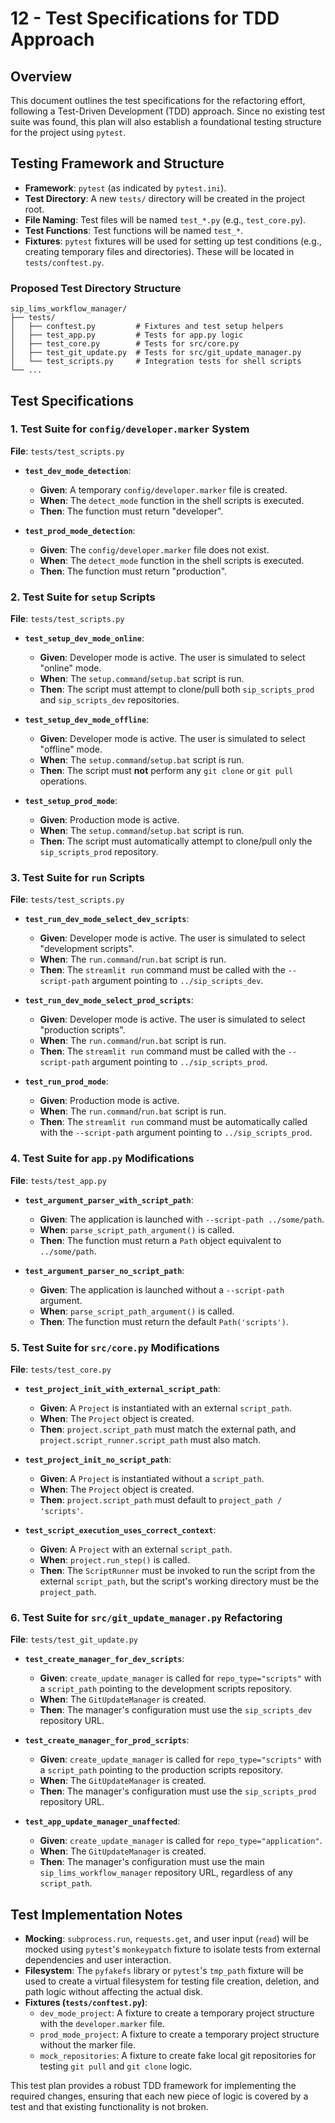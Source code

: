 # 12 - Test Specifications for TDD Approach

## Overview
This document outlines the test specifications for the refactoring effort, following a Test-Driven Development (TDD) approach. Since no existing test suite was found, this plan will also establish a foundational testing structure for the project using `pytest`.

## Testing Framework and Structure
- **Framework**: `pytest` (as indicated by `pytest.ini`).
- **Test Directory**: A new `tests/` directory will be created in the project root.
- **File Naming**: Test files will be named `test_*.py` (e.g., `test_core.py`).
- **Test Functions**: Test functions will be named `test_*`.
- **Fixtures**: `pytest` fixtures will be used for setting up test conditions (e.g., creating temporary files and directories). These will be located in `tests/conftest.py`.

### Proposed Test Directory Structure
```
sip_lims_workflow_manager/
├── tests/
│   ├── conftest.py         # Fixtures and test setup helpers
│   ├── test_app.py         # Tests for app.py logic
│   ├── test_core.py        # Tests for src/core.py
│   ├── test_git_update.py  # Tests for src/git_update_manager.py
│   └── test_scripts.py     # Integration tests for shell scripts
└── ...
```

## Test Specifications

### 1. Test Suite for `config/developer.marker` System
**File**: `tests/test_scripts.py`

-   **`test_dev_mode_detection`**:
    -   **Given**: A temporary `config/developer.marker` file is created.
    -   **When**: The `detect_mode` function in the shell scripts is executed.
    -   **Then**: The function must return "developer".

-   **`test_prod_mode_detection`**:
    -   **Given**: The `config/developer.marker` file does not exist.
    -   **When**: The `detect_mode` function in the shell scripts is executed.
    -   **Then**: The function must return "production".

### 2. Test Suite for `setup` Scripts
**File**: `tests/test_scripts.py`

-   **`test_setup_dev_mode_online`**:
    -   **Given**: Developer mode is active. The user is simulated to select "online" mode.
    -   **When**: The `setup.command`/`setup.bat` script is run.
    -   **Then**: The script must attempt to clone/pull both `sip_scripts_prod` and `sip_scripts_dev` repositories.

-   **`test_setup_dev_mode_offline`**:
    -   **Given**: Developer mode is active. The user is simulated to select "offline" mode.
    -   **When**: The `setup.command`/`setup.bat` script is run.
    -   **Then**: The script must **not** perform any `git clone` or `git pull` operations.

-   **`test_setup_prod_mode`**:
    -   **Given**: Production mode is active.
    -   **When**: The `setup.command`/`setup.bat` script is run.
    -   **Then**: The script must automatically attempt to clone/pull only the `sip_scripts_prod` repository.

### 3. Test Suite for `run` Scripts
**File**: `tests/test_scripts.py`

-   **`test_run_dev_mode_select_dev_scripts`**:
    -   **Given**: Developer mode is active. The user is simulated to select "development scripts".
    -   **When**: The `run.command`/`run.bat` script is run.
    -   **Then**: The `streamlit run` command must be called with the `--script-path` argument pointing to `../sip_scripts_dev`.

-   **`test_run_dev_mode_select_prod_scripts`**:
    -   **Given**: Developer mode is active. The user is simulated to select "production scripts".
    -   **When**: The `run.command`/`run.bat` script is run.
    -   **Then**: The `streamlit run` command must be called with the `--script-path` argument pointing to `../sip_scripts_prod`.

-   **`test_run_prod_mode`**:
    -   **Given**: Production mode is active.
    -   **When**: The `run.command`/`run.bat` script is run.
    -   **Then**: The `streamlit run` command must be automatically called with the `--script-path` argument pointing to `../sip_scripts_prod`.

### 4. Test Suite for `app.py` Modifications
**File**: `tests/test_app.py`

-   **`test_argument_parser_with_script_path`**:
    -   **Given**: The application is launched with `--script-path ../some/path`.
    -   **When**: `parse_script_path_argument()` is called.
    -   **Then**: The function must return a `Path` object equivalent to `../some/path`.

-   **`test_argument_parser_no_script_path`**:
    -   **Given**: The application is launched without a `--script-path` argument.
    -   **When**: `parse_script_path_argument()` is called.
    -   **Then**: The function must return the default `Path('scripts')`.

### 5. Test Suite for `src/core.py` Modifications
**File**: `tests/test_core.py`

-   **`test_project_init_with_external_script_path`**:
    -   **Given**: A `Project` is instantiated with an external `script_path`.
    -   **When**: The `Project` object is created.
    -   **Then**: `project.script_path` must match the external path, and `project.script_runner.script_path` must also match.

-   **`test_project_init_no_script_path`**:
    -   **Given**: A `Project` is instantiated without a `script_path`.
    -   **When**: The `Project` object is created.
    -   **Then**: `project.script_path` must default to `project_path / 'scripts'`.

-   **`test_script_execution_uses_correct_context`**:
    -   **Given**: A `Project` with an external `script_path`.
    -   **When**: `project.run_step()` is called.
    -   **Then**: The `ScriptRunner` must be invoked to run the script from the external `script_path`, but the script's working directory must be the `project_path`.

### 6. Test Suite for `src/git_update_manager.py` Refactoring
**File**: `tests/test_git_update.py`

-   **`test_create_manager_for_dev_scripts`**:
    -   **Given**: `create_update_manager` is called for `repo_type="scripts"` with a `script_path` pointing to the development scripts repository.
    -   **When**: The `GitUpdateManager` is created.
    -   **Then**: The manager's configuration must use the `sip_scripts_dev` repository URL.

-   **`test_create_manager_for_prod_scripts`**:
    -   **Given**: `create_update_manager` is called for `repo_type="scripts"` with a `script_path` pointing to the production scripts repository.
    -   **When**: The `GitUpdateManager` is created.
    -   **Then**: The manager's configuration must use the `sip_scripts_prod` repository URL.

-   **`test_app_update_manager_unaffected`**:
    -   **Given**: `create_update_manager` is called for `repo_type="application"`.
    -   **When**: The `GitUpdateManager` is created.
    -   **Then**: The manager's configuration must use the main `sip_lims_workflow_manager` repository URL, regardless of any `script_path`.

## Test Implementation Notes
-   **Mocking**: `subprocess.run`, `requests.get`, and user input (`read`) will be mocked using `pytest`'s `monkeypatch` fixture to isolate tests from external dependencies and user interaction.
-   **Filesystem**: The `pyfakefs` library or `pytest`'s `tmp_path` fixture will be used to create a virtual filesystem for testing file creation, deletion, and path logic without affecting the actual disk.
-   **Fixtures (`tests/conftest.py`)**:
    -   `dev_mode_project`: A fixture to create a temporary project structure with the `developer.marker` file.
    -   `prod_mode_project`: A fixture to create a temporary project structure without the marker file.
    -   `mock_repositories`: A fixture to create fake local git repositories for testing `git pull` and `git clone` logic.

This test plan provides a robust TDD framework for implementing the required changes, ensuring that each new piece of logic is covered by a test and that existing functionality is not broken.